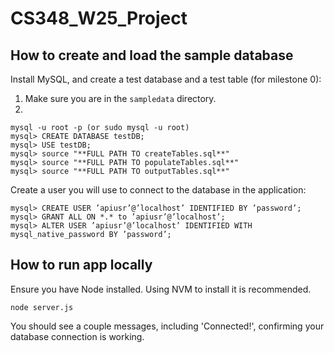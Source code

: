 # CS348_W25_Project

## How to create and load the sample database

Install MySQL, and create a test database and a test table (for milestone 0):

1. Make sure you are in the `sampledata` directory.
2.

```
mysql -u root -p (or sudo mysql -u root)
mysql> CREATE DATABASE testDB;
mysql> USE testDB;
mysql> source "**FULL PATH TO createTables.sql**"
mysql> source "**FULL PATH TO populateTables.sql**"
mysql> source "**FULL PATH TO outputTables.sql**"
```

Create a user you will use to connect to the database in the application:

```
mysql> CREATE USER ’apiusr’@’localhost’ IDENTIFIED BY ’password’;
mysql> GRANT ALL ON *.* to ’apiusr’@’localhost’;
mysql> ALTER USER ’apiusr’@’localhost’ IDENTIFIED WITH mysql_native_password BY ’password’;
```

## How to run app locally

Ensure you have Node installed. Using NVM to install it is recommended.

```
node server.js
```

You should see a couple messages, including 'Connected!', confirming your database connection is working.
